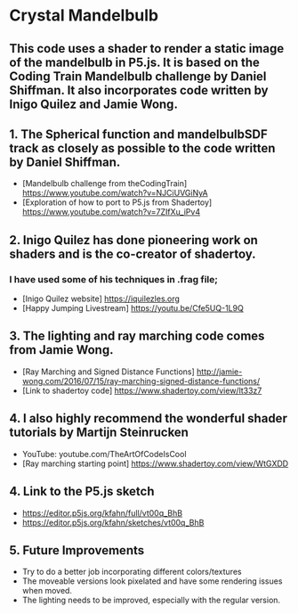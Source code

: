 # Crystal Mandelbulb

## This code uses a shader to render a static image of the mandelbulb in P5.js.  It is based on the Coding Train Mandelbulb challenge by Daniel Shiffman.  It also incorporates code written by Inigo Quilez and Jamie Wong.

## 1.  The Spherical function and mandelbulbSDF track as closely as possible to the code written by Daniel Shiffman. 

- [Mandelbulb challenge from theCodingTrain]  https://www.youtube.com/watch?v=NJCiUVGiNyA
- [Exploration of how to port to P5.js from Shadertoy] https://www.youtube.com/watch?v=7ZIfXu_iPv4

## 2.  Inigo Quilez  has done pioneering work on shaders and is the co-creator of shadertoy.  
### I have used some of his techniques in .frag file; 
- [Inigo Quilez website] https://iquilezles.org
- [Happy Jumping Livestream] https://youtu.be/Cfe5UQ-1L9Q

## 3.  The lighting and ray marching code comes from Jamie Wong.
- [Ray Marching and Signed Distance Functions] http://jamie-wong.com/2016/07/15/ray-marching-signed-distance-functions/
- [Link to shadertoy code] https://www.shadertoy.com/view/lt33z7

## 4.  I also highly recommend the wonderful shader tutorials by Martijn Steinrucken 
- YouTube: youtube.com/TheArtOfCodeIsCool
- [Ray marching starting point] https://www.shadertoy.com/view/WtGXDD

## 4.  Link to the P5.js sketch
- https://editor.p5js.org/kfahn/full/vt00q_BhB
- https://editor.p5js.org/kfahn/sketches/vt00q_BhB

## 5.   Future Improvements 

- Try to do a better job incorporating different colors/textures
- The moveable versions look pixelated and have some rendering issues when moved.
- The lighting needs to be improved, especially with the regular version.
